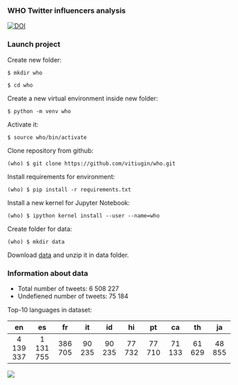 ### WHO Twitter influencers analysis

[![DOI](https://zenodo.org/badge/DOI/10.5281/zenodo.3798212.svg)](https://doi.org/10.5281/zenodo.3798212)

### Launch project

Create new folder:

`$ mkdir who`

`$ cd who`

Create a new virtual environment inside new folder:

`$ python -m venv who`

Activate it:

`$ source who/bin/activate`

Clone repository from github:

`(who) $ git clone https://github.com/vitiugin/who.git`

Install requirements for environment:

`(who) $ pip install -r requirements.txt`

Install a new kernel for Jupyter Notebook:

`(who) $ ipython kernel install --user --name=who`

Create folder for data:

`(who) $ mkdir data`

Download [data](https://doi.org/10.5281/zenodo.3798212 "data") and unzip it in data folder.

###  Information about data

- Total number of tweets: 6 508 227
- Undefiened number of tweets: 75 184

Top-10 languages in dataset:

| en | es | fr  | it  |  id  | hi | pt   | ca   |  th  | ja   | 
| :------------: | :------------: | :------------: | :------------: | :------------: | :------------: | :------------: | :------------: | :------------: | :------------: |
|4 139 337|1 131 755|386 705|90 235|90 235|77 732|77 710|71 133|61 629|48 855|

![](https://github.com/vitiugin/who/blob/master/src/lang_dist.png)
